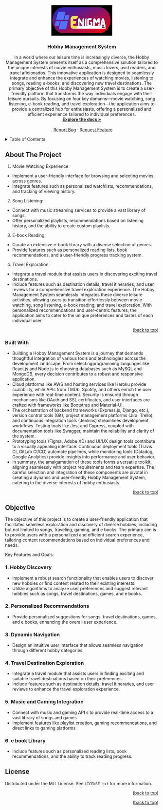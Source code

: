 <!-- Improved compatibility of back to top link: See: https://github.com/othneildrew/Best-README-Template/pull/73 -->
<a name="readme-top"></a>
<!--
*** Thanks for checking out the Best-README-Template. If you have a suggestion
*** that would make this better, please fork the repo and create a pull request
*** or simply open an issue with the tag "enhancement".
*** Don't forget to give the project a star!
*** Thanks again! Now go create something AMAZING! :D
-->



<!-- PROJECT SHIELDS -->
<!--
*** I'm using markdown "reference style" links for readability.
*** Reference links are enclosed in brackets [ ] instead of parentheses ( ).
*** See the bottom of this document for the declaration of the reference variables
*** for contributors-url, forks-url, etc. This is an optional, concise syntax you may use.
*** https://www.markdownguide.org/basic-syntax/#reference-style-links
-->




<!-- PROJECT LOGO -->
<br />
<div align="center">
  <a href="https://github.com/Maleesha2001-malee/Enigma-Explorer.git">
    <img src="Images/Logo.jpg" alt="Logo" width="200" height="100">
  </a>

<h3 align="center">Hobby Management System </h3>

  <p align="center">
    In a world where our leisure time is increasingly diverse, the Hobby Management System
presents itself as a comprehensive solution tailored to the unique interests of movie
enthusiasts, music lovers, avid readers, and travel aficionados. This innovative
application is designed to seamlessly integrate and enhance the experiences of watching
movies, listening to songs, reading e-books, and discovering new travel destinations.
The primary objective of this Hobby Management System is to create a user-friendly
platform that transforms the way individuals engage with their leisure pursuits. By
focusing on four key domains—movie watching, song listening, e-book reading, and
travel exploration—the application aims to provide a centralized hub for enthusiasts,
offering a personalized and efficient experience tailored to individual preferences.
    <br />
    <a href="https://github.com/Maleesha2001-malee/Enigma-Explorer.git"><strong>Explore the docs »</strong></a>
    <br />
    <br />
    .
    <a href="https://github.com/Maleesha2001-malee/Enigma-Explorer.git/issues">Report Bug</a>
    ·
    <a href="https://github.com/Maleesha2001-malee/Enigma-Explorer.git/issues">Request Feature</a>
  </p>
</div>



<!-- TABLE OF CONTENTS -->
<details>
  <summary>Table of Contents</summary>
  <ol>
    <li>
      <a href="#about-the-project">About The Project</a>
      <li><a href="#built-with">Built With</a></li>
    </li>
    <li><a href="#objective">Objective</a></li>
    <li><a href="#license">License</a></li>
 
   
  </ol>
</details>



<!-- ABOUT THE PROJECT -->
## About The Project

 
1. Movie Watching Experience:
- Implement a user-friendly interface for browsing and selecting movies across genres.
- Integrate features such as personalized watchlists, recommendations, and tracking of
viewing history.

2. Song Listening:
- Connect with music streaming services to provide a vast library of songs.
- Offer personalized playlists, recommendations based on listening history, and the
ability to create custom playlists.
3. E-book Reading:
  
- Curate an extensive e-book library with a diverse selection of genres.
- Provide features such as personalized reading lists, book recommendations, and a
user-friendly progress tracking system.

4. Travel Exploration:
- Integrate a travel module that assists users in discovering exciting travel destinations.
- Include features such as destination details, travel itineraries, and user reviews for a
comprehensive travel exploration experience.
The Hobby Management System seamlessly integrates these diverse leisure activities,
allowing users to transition effortlessly between movie watching, song listening, e-book
reading, and travel exploration. With personalized recommendations and user-centric
features, the application aims to cater to the unique preferences and tastes of each
individual user


<p align="right">(<a href="#readme-top">back to top</a>)</p>



### Built With

  * Building a Hobby Management System is a journey that demands thoughtful integration
of various tools and technologies across the development landscape. From selectingprogramming languages like React.js and Node.js to choosing databases such as MySQL
and MongoDB, every decision contributes to a robust and responsive application.<br>
* Cloud platforms like AWS and hosting services like Heroku provide scalability, while
APIs from TMDb, Spotify, and others enrich the user experience with real-time content.
Security is ensured through mechanisms like OAuth and SSL certificates, and user
interfaces are crafted with frameworks like Bootstrap and Material-UI.<br>
* The orchestration of backend frameworks (Express.js, Django, etc.), version control tools
(Git), project management platforms (Jira, Trello), and continuous integration tools
(Jenkins) streamlines development workflows. Testing tools like Jest and Cypress,
coupled with documentation tools like Swagger, maintain the reliability and clarity of the
system.<br>
* Prototyping tools (Figma, Adobe XD) and UI/UX design tools contribute to a visually
appealing interface. Continuous deployment tools (Travis CI, GitLab CI/CD) automate
pipelines, while monitoring tools (Datadog, Google Analytics) provide insights into
performance and user behavior.<br>
* In summary, the amalgamation of these tools forms a versatile toolkit, aligning
seamlessly with project requirements and team expertise. The careful selection and
integration of these components are pivotal in creating a dynamic and user-friendly
Hobby Management System, catering to the diverse interests of hobby enthusiasts.



<p align="right">(<a href="#readme-top">back to top</a>)</p>


## Objective
<p>
The objective of this project is to create a user-friendly application that facilitates seamless
exploration and discovery of diverse hobbies, including but not limited to songs, traveling,
gaming, and e books. The primary aim is to provide users with a personalized and efficient
search experience, tailoring content recommendations based on individual preferences and needs.
</p>

Key Features and Goals:
### 1. Hobby Discovery
  * Implement a robust search functionality that enables users to discover new hobbies or
find content related to their existing interests.
  * Utilize algorithms to analyze user preferences and suggest relevant hobbies such as songs,
travel destinations, games, and e books.
### 2. Personalized Recommendations
  * Provide personalized suggestions for songs, travel destinations, games, and e books,
enhancing the overall user experience.
### 3. Dynamic Navigation
  * Design an intuitive user interface that allows seamless navigation through different hobby
categories.
### 4. Travel Destination Exploration
  * Integrate a travel module that assists users in finding exciting and suitable travel
destinations based on their preferences.
  * Include features such as destination details, travel itineraries, and user reviews to enhance
the travel exploration experience.
### 5. Music and Gaming Integration
  * Connect with music and gaming API s to provide real-time access to a vast library of
songs and games.
  * Implement features like playlist creation, gaming recommendations, and direct links to
gaming platforms.
### 6. e book Library
  * Include features such as personalized reading lists, book recommendations, and the
ability to track reading progress.





<!-- LICENSE -->
## License

Distributed under the MIT License. See `LICENSE.txt` for more information.

<p align="right">(<a href="#readme-top">back to top</a>)</p>







<!-- ACKNOWLEDGMENTS -->


<p align="right">(<a href="#readme-top">back to top</a>)</p>



<!-- MARKDOWN LINKS & IMAGES -->
<!-- https://www.markdownguide.org/basic-syntax/#reference-style-links -->
[contributors-shield]: https://img.shields.io/github/contributors/Maleesha2001-malee/Enigma-Explorer.svg?style=for-the-badge
[contributors-url]: "https://github.com/Maleesha2001-malee/Enigma-Explorer.git/graphs/contributors
[forks-shield]: https://img.shields.io/github/forks/Maleesha2001-malee/Enigma-Explorer.svg?style=for-the-badge
[forks-url]: https://github.com/Maleesha2001-malee/Enigma-Explorer/network/members
[stars-shield]: https://img.shields.io/github/stars/Maleesha2001-malee/Enigma-Explorer.svg?style=for-the-badge
[stars-url]: https://github.com/github_username/repo_name/stargazers
[issues-shield]: https://img.shields.io/github/issues/github_username/repo_name.svg?style=for-the-badge
[issues-url]: https://github.com/Maleesha2001-malee/Enigma-Explorer/issues
[license-shield]: https://img.shields.io/github/license/github_username/repo_name.svg?style=for-the-badge
[license-url]: https://github.com/github_username/repo_name/blob/master/LICENSE.txt
[linkedin-shield]: https://img.shields.io/badge/-LinkedIn-black.svg?style=for-the-badge&logo=linkedin&colorB=555
[linkedin-url]: https://linkedin.com/in/linkedin_username
[product-screenshot]: images/screenshot.png
[Next.js]: https://img.shields.io/badge/next.js-000000?style=for-the-badge&logo=nextdotjs&logoColor=white
[Next-url]: https://nextjs.org/
[React.js]: https://img.shields.io/badge/React-20232A?style=for-the-badge&logo=react&logoColor=61DAFB
[React-url]: https://reactjs.org/
[Vue.js]: https://img.shields.io/badge/Vue.js-35495E?style=for-the-badge&logo=vuedotjs&logoColor=4FC08D
[Vue-url]: https://vuejs.org/
[Angular.io]: https://img.shields.io/badge/Angular-DD0031?style=for-the-badge&logo=angular&logoColor=white
[Angular-url]: https://angular.io/
[Svelte.dev]: https://img.shields.io/badge/Svelte-4A4A55?style=for-the-badge&logo=svelte&logoColor=FF3E00
[Svelte-url]: https://svelte.dev/
[Laravel.com]: https://img.shields.io/badge/Laravel-FF2D20?style=for-the-badge&logo=laravel&logoColor=white
[Laravel-url]: https://laravel.com
[Bootstrap.com]: https://img.shields.io/badge/Bootstrap-563D7C?style=for-the-badge&logo=bootstrap&logoColor=white
[Bootstrap-url]: https://getbootstrap.com
[JQuery.com]: https://img.shields.io/badge/jQuery-0769AD?style=for-the-badge&logo=jquery&logoColor=white
[JQuery-url]: https://jquery.com 
